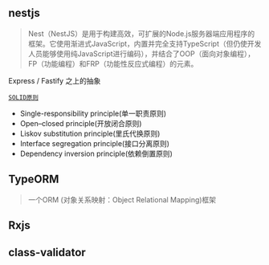 ## nestjs
> Nest（NestJS）是用于构建高效，可扩展的Node.js服务器端应用程序的框架。它使用渐进式JavaScript，内置并完全支持TypeScript（但仍使开发人员能够使用纯JavaScript进行编码），并结合了OOP（面向对象编程），FP（功能编程）和FRP（功能性反应式编程）的元素。

Express / Fastify 之上的抽象

[`SOLID原则`](https://en.wikipedia.org/wiki/SOLID)
+ Single-responsibility principle(单一职责原则)
+ Open–closed principle(开放闭合原则)
+ Liskov substitution principle(里氏代换原则)
+ Interface segregation principle(接口分离原则)
+ Dependency inversion principle(依赖倒置原则)

## TypeORM
> 一个ORM (对象关系映射：Object Relational Mapping)框架
## Rxjs

## class-validator

